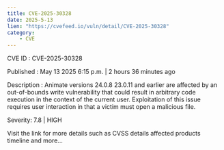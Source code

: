 ```yaml
---
title: CVE-2025-30328
date: 2025-5-13
lien: "https://cvefeed.io/vuln/detail/CVE-2025-30328"
category:
    - CVE
---
```


CVE ID : CVE-2025-30328

Published :  May 13
2025
6:15 p.m. | 2 hours
36 minutes ago

Description : Animate versions 24.0.8
23.0.11 and earlier are affected by an out-of-bounds write vulnerability that could result in arbitrary code execution in the context of the current user. Exploitation of this issue requires user interaction in that a victim must open a malicious file.

Severity: 7.8 | HIGH

Visit the link for more details
such as CVSS details
affected products
timeline
and more...
